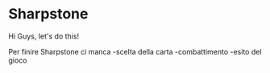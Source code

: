 # Sharpstone
Hi Guys, let's do this!

Per finire Sharpstone ci manca 
-scelta della carta
-combattimento
-esito del gioco
